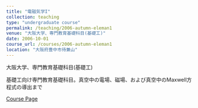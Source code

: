 ```yaml
---
title: "電磁気学I"
collection: teaching
type: "undergraduate course"
permalink: /teaching/2006-autumn-eleman1
venue: "大阪大学、専門教育基礎科目(基礎工)"
date: 2006-10-01
course_url: /courses/2006-autumn-eleman1
location: "大阪府豊中市待兼山"
---
```


大阪大学、専門教育基礎科目(基礎工)

基礎工向け専門教育基礎科目。真空中の電場、磁場、および真空中のMaxwell方程式の導出まで


<a href='https://stsykw.github.io/courses/2006-autumn-eleman1'>Course Page</a>
